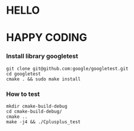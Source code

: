 # HELLO
# HAPPY CODING
### Install library googletest
```
git clone git@github.com:google/googletest.git
cd googletest
cmake . && sudo make install
```
### How to test
```
mkdir cmake-build-debug
cd cmake-build-debug/
cmake ..
make -j4 && ./Cplusplus_test
```
